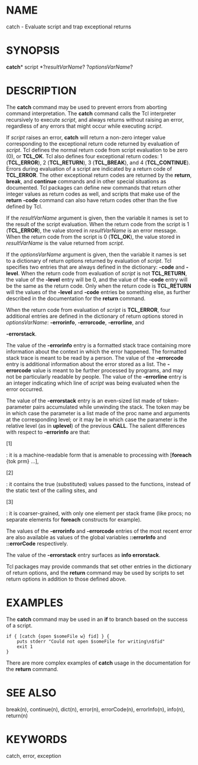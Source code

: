 # NAME

catch - Evaluate script and trap exceptional returns

# SYNOPSIS

**catch*** script *?*resultVarName*? ?*optionsVarName*?

# DESCRIPTION

The **catch** command may be used to prevent errors from aborting
command interpretation. The **catch** command calls the Tcl interpreter
recursively to execute *script*, and always returns without raising an
error, regardless of any errors that might occur while executing
*script*.

If *script* raises an error, **catch** will return a non-zero integer
value corresponding to the exceptional return code returned by
evaluation of *script*. Tcl defines the normal return code from script
evaluation to be zero (0), or **TCL_OK**. Tcl also defines four
exceptional return codes: 1 (**TCL_ERROR**), 2 (**TCL_RETURN**), 3
(**TCL_BREAK**), and 4 (**TCL_CONTINUE**). Errors during evaluation of a
script are indicated by a return code of **TCL_ERROR**. The other
exceptional return codes are returned by the **return**, **break**, and
**continue** commands and in other special situations as documented. Tcl
packages can define new commands that return other integer values as
return codes as well, and scripts that make use of the **return -code**
command can also have return codes other than the five defined by Tcl.

If the *resultVarName* argument is given, then the variable it names is
set to the result of the script evaluation. When the return code from
the script is 1 (**TCL_ERROR**), the value stored in *resultVarName* is
an error message. When the return code from the script is 0
(**TCL_OK**), the value stored in *resultVarName* is the value returned
from *script*.

If the *optionsVarName* argument is given, then the variable it names is
set to a dictionary of return options returned by evaluation of
*script*. Tcl specifies two entries that are always defined in the
dictionary: **-code** and **-level**. When the return code from
evaluation of *script* is not **TCL_RETURN**, the value of the
**-level** entry will be 0, and the value of the **-code** entry will be
the same as the return code. Only when the return code is **TCL_RETURN**
will the values of the **-level** and **-code** entries be something
else, as further described in the documentation for the **return**
command.

When the return code from evaluation of *script* is **TCL_ERROR**, four
additional entries are defined in the dictionary of return options
stored in *optionsVarName*: **-errorinfo**, **-errorcode**,
**-errorline**, and

**-errorstack**.

The value of the **-errorinfo** entry is a formatted stack trace
containing more information about the context in which the error
happened. The formatted stack trace is meant to be read by a person. The
value of the **-errorcode** entry is additional information about the
error stored as a list. The **-errorcode** value is meant to be further
processed by programs, and may not be particularly readable by people.
The value of the **-errorline** entry is an integer indicating which
line of *script* was being evaluated when the error occurred.

The value of the **-errorstack** entry is an even-sized list made of
token-parameter pairs accumulated while unwinding the stack. The token
may be in which case the parameter is a list made of the proc name and
arguments at the corresponding level; or it may be in which case the
parameter is the relative level (as in **uplevel**) of the previous
**CALL**. The salient differences with respect to **-errorinfo** are
that:

\[1\]

:   it is a machine-readable form that is amenable to processing with
    \[**foreach** {tok prm} \...\],

\[2\]

:   it contains the true (substituted) values passed to the functions,
    instead of the static text of the calling sites, and

\[3\]

:   it is coarser-grained, with only one element per stack frame (like
    procs; no separate elements for **foreach** constructs for example).

The values of the **-errorinfo** and **-errorcode** entries of the most
recent error are also available as values of the global variables
**::errorInfo** and **::errorCode** respectively.

The value of the **-errorstack** entry surfaces as **info errorstack**.

Tcl packages may provide commands that set other entries in the
dictionary of return options, and the **return** command may be used by
scripts to set return options in addition to those defined above.

# EXAMPLES

The **catch** command may be used in an **if** to branch based on the
success of a script.

    if { [catch {open $someFile w} fid] } {
        puts stderr "Could not open $someFile for writing\n$fid"
        exit 1
    }

There are more complex examples of **catch** usage in the documentation
for the **return** command.

# SEE ALSO

break(n), continue(n), dict(n), error(n), errorCode(n), errorInfo(n),
info(n), return(n)

# KEYWORDS

catch, error, exception

<!---
Copyright (c) 1993-1994 The Regents of the University of California
Copyright (c) 1994-1996 Sun Microsystems, Inc
-->

